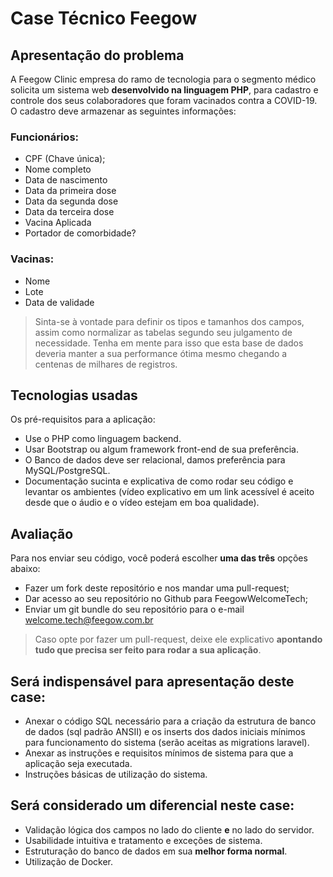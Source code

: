 # Case Técnico Feegow

## Apresentação do problema
  A Feegow Clinic empresa do ramo de tecnologia para o segmento médico solicita um sistema web **desenvolvido na linguagem PHP**, para cadastro e controle dos seus colaboradores que foram vacinados contra a COVID-19. 
  O cadastro deve armazenar as seguintes informações:

### Funcionários:
- CPF  (Chave única);
- Nome completo
- Data de nascimento 
- Data da primeira dose
- Data da segunda dose
- Data da terceira dose
- Vacina Aplicada
- Portador de comorbidade?

### Vacinas:
- Nome 
- Lote
- Data de validade

> Sinta-se à vontade para definir os tipos e tamanhos dos campos, assim como normalizar as tabelas segundo seu julgamento de necessidade. Tenha em mente para isso que esta base de dados deveria manter a sua performance ótima mesmo chegando a centenas de milhares de registros.

## Tecnologias usadas
Os pré-requisitos para a aplicação:
-	Use o PHP como linguagem backend.
-	Usar Bootstrap ou algum framework front-end de sua preferência.
-	O Banco de dados deve ser relacional, damos preferência para MySQL/PostgreSQL.
-	Documentação sucinta e explicativa de como rodar seu código e levantar os ambientes (vídeo explicativo em um link acessível é aceito desde que o áudio e o vídeo estejam em boa qualidade).

## Avaliação 
Para nos enviar seu código, você poderá escolher **uma das três** opções abaixo:
-	Fazer um fork deste repositório e nos mandar uma pull-request;
-	Dar acesso ao seu repositório no Github para FeegowWelcomeTech;
-	Enviar um git bundle do seu repositório para o e-mail welcome.tech@feegow.com.br
> Caso opte por fazer um pull-request, deixe ele explicativo **apontando tudo que precisa ser feito para rodar a sua aplicação**.

## Será indispensável para apresentação deste case:
-	Anexar o código SQL necessário para a criação da estrutura de banco de dados (sql padrão ANSII) e os inserts dos dados iniciais mínimos para funcionamento do sistema (serão aceitas as migrations laravel).
-	Anexar as instruções e requisitos mínimos de sistema para que a aplicação seja executada.
-	Instruções básicas de utilização do sistema.

## Será considerado um diferencial neste case:
-	Validação lógica dos campos no lado do cliente **e** no lado do servidor.
-	Usabilidade intuitiva e tratamento e exceções de sistema.
-	Estruturação do banco de dados em sua **melhor forma normal**.
-	Utilização de Docker.
